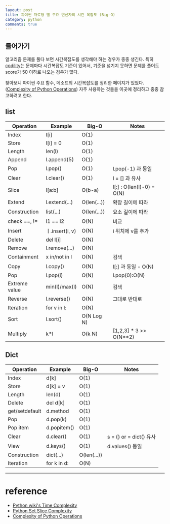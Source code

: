 ```yaml
---
layout: post
title: 파이썬 자료형 별 주요 연산자의 시간 복잡도 (Big-O)
category: python
comments: true
---
```


## 들어가기

알고리즘 문제를 풀다 보면 시간복잡도를 생각해야 하는 경우가 종종 생긴다.
특히 [codility](https://codility.com)는 문제마다 시간복잡도 기준이 있어서,
기준을 넘기지 못하면 문제를 풀어도 score가 50 이하로 나오는 경우가 많다.

찾아보니 파이썬 주요 함수, 메소드의 시간복잡도를 정리한 페이지가 있었다. ([Complexity of Python Operations](https://www.ics.uci.edu/~pattis/ICS-33/lectures/complexitypython.txt))
자주 사용하는 것들을 이곳에 정리하고 종종 참고하려고 한다.  


## list

Operation     | Example      | Big-O         | Notes|
--------------|--------------|---------------|-------------------------------|
Index         | l[i]         | O(1)	     ||
Store         | l[i] = 0     | O(1)	     ||
Length        | len(l)       | O(1)	     ||
Append        | l.append(5)  | O(1)	     ||
Pop	      | l.pop()      | O(1)	     |  l.pop(-1) 과 동일|
Clear         | l.clear()    | O(1)	     | l = [] 과 유사|
Slice         | l[a:b]       | O(b-a)	     | l[:] : O(len(l)-0) = O(N)|
Extend        | l.extend(...)| O(len(...))   | 확장 길이에 따라 |
Construction  | list(...)    | O(len(...))   | 요소 길이에 따라 |
check ==, !=  | l1 == l2     | O(N)          | 비교 |
Insert        | ㅣ.insert(i, v) | O(N)	     | i 위치에 v를 추가|
Delete        | del l[i]     | O(N)	     ||
Remove        | l.remove(...)| O(N)	     ||
Containment   | x in/not in l| O(N)	     | 검색|
Copy          | l.copy()     | O(N)	     | l[:] 과 동일 - O(N)|
Pop	      | l.pop(i)     | O(N)	     | l.pop(0):O(N)|
Extreme value | min(l)/max(l)| O(N)	     | 검색|
Reverse	      | l.reverse()  | O(N)	     | 그대로 반대로|
Iteration     | for v in l:  | O(N)          ||
Sort          | l.sort()     | O(N Log N)    ||
Multiply      | k*l          | O(k N)        | [1,2,3] * 3 >> O(N**2)|


## Dict


Operation     | Example      | Big-O     | Notes |
--------------|---------------|------------|---------|
Index         | d[k]         | O(1)	     ||
Store         | d[k] = v     | O(1)	     ||
Length        | len(d)       | O(1)	     ||
Delete        | del d[k]     | O(1)	     ||
get/setdefault| d.method     | O(1)	     ||
Pop           | d.pop(k)     | O(1)	     ||
Pop item      | d.popitem()  | O(1)	     ||
Clear         | d.clear()    | O(1)	     | s = {} or = dict() 유사|
View          | d.keys()     | O(1)	     | d.values() 동일|
Construction  | dict(...)    | O(len(...))   | |
Iteration     | for k in d:  | O(N)          | |

---

# reference
- [Python wiki's Time Complexity](https://wiki.python.org/moin/TimeComplexity)
- [Python Set Slice Complexity](http://techqa.info/programming/question/34356780/python-set-slice-complexity)
- [Complexity of Python Operations](https://www.ics.uci.edu/~pattis/ICS-33/lectures/complexitypython.txt)
